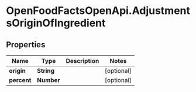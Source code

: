 # OpenFoodFactsOpenApi.AdjustmentsOriginOfIngredient

## Properties

Name | Type | Description | Notes
------------ | ------------- | ------------- | -------------
**origin** | **String** |  | [optional] 
**percent** | **Number** |  | [optional] 


